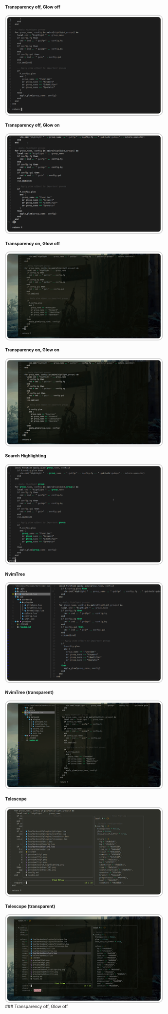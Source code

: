 #### Transparency off, Glow off

<img src="tfgf.png" alt="Transparency off, Glow off" style="border-radius: 15px; border: 2px solid #ccc; padding: 5px; max-width: 100%; height: auto;" />

#### Transparency off, Glow on

<img src="tfgt.png" alt="Transparency off, Glow on" style="border-radius: 15px; border: 2px solid #ccc; padding: 5px; max-width: 100%; height: auto;" />

#### Transparency on, Glow off

<img src="ttgf.png" alt="Transparency on, Glow off" style="border-radius: 15px; border: 2px solid #ccc; padding: 5px; max-width: 100%; height: auto;" />

#### Transparency on, Glow on

<img src="ttgt.png" alt="Transparency on, Glow on" style="border-radius: 15px; border: 2px solid #ccc; padding: 5px; max-width: 100%; height: auto;" />

#### Search Highlighting

<img src="search_highlighting.png" alt="Search Highlighting" style="border-radius: 15px; border: 2px solid #ccc; padding: 5px; max-width: 100%; height: auto;" />

#### NvimTree

<img src="nvimtree(tf).png" alt="NvimTree" style="border-radius: 15px; border: 2px solid #ccc; padding: 5px; max-width: 100%; height: auto;" />

#### NvimTree (transparent)

<img src="nvimtree(tt).png" alt="NvimTree (transparent)" style="border-radius: 15px; border: 2px solid #ccc; padding: 5px; max-width: 100%; height: auto;" />

#### Telescope

<img src="telescope(tf).png" alt="Telescope" style="border-radius: 15px; border: 2px solid #ccc; padding: 5px; max-width: 100%; height: auto;" />

#### Telescope (transparent)

<img src="telescope(tt).png" alt="Telescope (transparent)" style="border-radius: 15px; border: 2px solid #ccc; padding: 5px; max-width: 100%; height: auto;" />### Transparency off, Glow off
